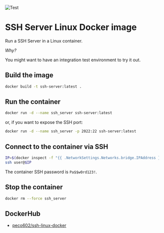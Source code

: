![Test](https://github.com/Peco602/ssh-linux-docker/actions/workflows/test.yml/badge.svg)

# SSH Server Linux Docker image

Run a SSH Server in a Linux container.

*Why?*

You might want to have an integration test environment to try it out.

## Build the image

```bash
docker build -t ssh-server:latest .
```

## Run the container

```bash
docker run -d --name ssh_server ssh-server:latest
```

or, if you want to expose the SSH port:

```bash
docker run -d --name ssh_server -p 2022:22 ssh-server:latest
```

## Connect to the container via SSH

```bash
IP=$(docker inspect -f "{{ .NetworkSettings.Networks.bridge.IPAddress }}" ssh_server)
ssh user@$IP
```

The container SSH password is `Pa$$w0rd123!`.

## Stop the container

```bash
docker rm --force ssh_server
```

## DockerHub

- [peco602/ssh-linux-docker](https://hub.docker.com/r/peco602/ssh-linux-docker)
